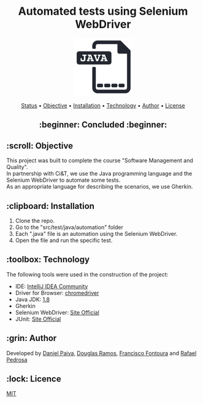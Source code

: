 <h1 align="center"> Automated tests using Selenium WebDriver</h1>

<p align="center">
    <img src="./images/java.png" width="150">
</p>

<p align="center">
 <a href="#status">Status</a> • 
 <a href="#objetivo">Objective</a> •
 <a href="#instalacao">Installation</a> • 
 <a href="#tecnologias">Technology</a> • 
 <a href="#autor">Author</a> • 
 <a href="#licenca">License</a>
</p>

<h2 align="center" id=status> 
	:beginner: Concluded :beginner:
</h2>

<h2 id=objetivo>:scroll: Objective</h2>
This project was built to complete the course "Software Management and Quality".<br>
In partnership with Ci&T, we use the Java programming language and the Selenium WebDriver to automate some tests.<br>
As an appropriate language for describing the scenarios, we use Gherkin.<br>

<h2 id=instalacao>:clipboard: Installation</h2>

1. Clone the repo.
2. Go to the "src/test/java/automation" folder
3. Each ".java" file is an automation using the Selenium WebDriver.
4. Open the file and run the specific test.

<h2 id=tecnologias>:toolbox: Technology</h2>

The following tools were used in the construction of the project:

- IDE: <a href="https://code.visualstudio.com/download">IntelliJ IDEA Community</a>
- Driver for Browser: <a href="https://chromedriver.chromium.org/downloads">chromedriver</a>
- Java JDK: <a href="https://www.oracle.com/br/java/technologies/javase/javase-jdk8-downloads.html">1.8</a>
- Gherkin
- Selenium WebDriver: <a href="https://www.selenium.dev/documentation/en/webdriver/">Site Official</a>
- JUnit: <a href="https://junit.org/junit5/">Site Official</a>

<h2 id=autor>:grin: Author</h2>

Developed by <a href="https://www.linkedin.com/in/danhpaiva/" target="_blank">Daniel Paiva</a>, <a href="https://www.linkedin.com/in/douglas-ramos-78362099/" target="_blank">Douglas Ramos</a>, <a href="https://www.linkedin.com/in/francisco-fontoura/" target="_blank">Francisco Fontoura</a> and <a href="https://www.linkedin.com/in/rafael-ferreira-pedrosa-021b16ba/" target="_blank">Rafael Pedrosa</a>

<h2 id=licenca>:lock: Licence</h2>
<a href="https://github.com/danhpaiva/windows-themes/blob/main/LICENSE" target="_blank">MIT</a>
